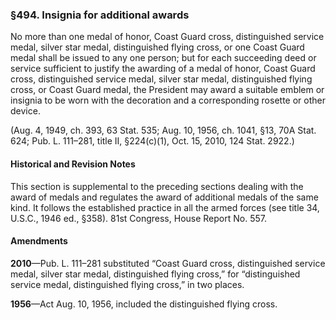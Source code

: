 ### §494. Insignia for additional awards ###

No more than one medal of honor, Coast Guard cross, distinguished service medal, silver star medal, distinguished flying cross, or one Coast Guard medal shall be issued to any one person; but for each succeeding deed or service sufficient to justify the awarding of a medal of honor, Coast Guard cross, distinguished service medal, silver star medal, distinguished flying cross, or Coast Guard medal, the President may award a suitable emblem or insignia to be worn with the decoration and a corresponding rosette or other device.

(Aug. 4, 1949, ch. 393, 63 Stat. 535; Aug. 10, 1956, ch. 1041, §13, 70A Stat. 624; Pub. L. 111–281, title II, §224(c)(1), Oct. 15, 2010, 124 Stat. 2922.)

#### Historical and Revision Notes ####

This section is supplemental to the preceding sections dealing with the award of medals and regulates the award of additional medals of the same kind. It follows the established practice in all the armed forces (see title 34, U.S.C., 1946 ed., §358). 81st Congress, House Report No. 557.

#### Amendments ####

**2010**—Pub. L. 111–281 substituted “Coast Guard cross, distinguished service medal, silver star medal, distinguished flying cross,” for “distinguished service medal, distinguished flying cross,” in two places.

**1956**—Act Aug. 10, 1956, included the distinguished flying cross.